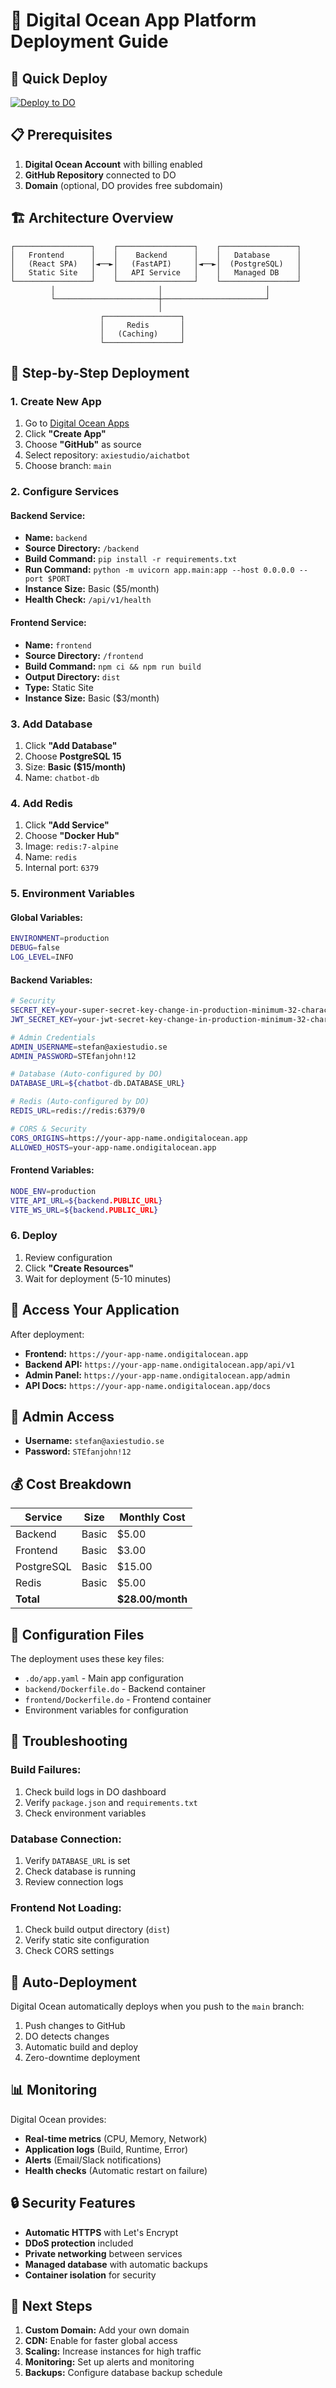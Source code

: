 # 🌊 Digital Ocean App Platform Deployment Guide

## 🚀 Quick Deploy

[![Deploy to DO](https://www.deploytodo.com/do-btn-blue.svg)](https://cloud.digitalocean.com/apps/new?repo=https://github.com/axiestudio/aichatbot/tree/main)

## 📋 Prerequisites

1. **Digital Ocean Account** with billing enabled
2. **GitHub Repository** connected to DO
3. **Domain** (optional, DO provides free subdomain)

## 🏗️ Architecture Overview

```
┌─────────────────┐    ┌─────────────────┐    ┌─────────────────┐
│   Frontend      │    │    Backend      │    │   Database      │
│   (React SPA)   │◄──►│   (FastAPI)     │◄──►│  (PostgreSQL)   │
│   Static Site   │    │   API Service   │    │   Managed DB    │
└─────────────────┘    └─────────────────┘    └─────────────────┘
         │                       │                       │
         └───────────────────────┼───────────────────────┘
                                 │
                    ┌─────────────────┐
                    │     Redis       │
                    │   (Caching)     │
                    └─────────────────┘
```

## 🔧 Step-by-Step Deployment

### 1. **Create New App**
1. Go to [Digital Ocean Apps](https://cloud.digitalocean.com/apps)
2. Click **"Create App"**
3. Choose **"GitHub"** as source
4. Select repository: `axiestudio/aichatbot`
5. Choose branch: `main`

### 2. **Configure Services**

#### **Backend Service:**
- **Name:** `backend`
- **Source Directory:** `/backend`
- **Build Command:** `pip install -r requirements.txt`
- **Run Command:** `python -m uvicorn app.main:app --host 0.0.0.0 --port $PORT`
- **Instance Size:** Basic ($5/month)
- **Health Check:** `/api/v1/health`

#### **Frontend Service:**
- **Name:** `frontend`  
- **Source Directory:** `/frontend`
- **Build Command:** `npm ci && npm run build`
- **Output Directory:** `dist`
- **Type:** Static Site
- **Instance Size:** Basic ($3/month)

### 3. **Add Database**
1. Click **"Add Database"**
2. Choose **PostgreSQL 15**
3. Size: **Basic ($15/month)**
4. Name: `chatbot-db`

### 4. **Add Redis**
1. Click **"Add Service"**
2. Choose **"Docker Hub"**
3. Image: `redis:7-alpine`
4. Name: `redis`
5. Internal port: `6379`

### 5. **Environment Variables**

#### **Global Variables:**
```bash
ENVIRONMENT=production
DEBUG=false
LOG_LEVEL=INFO
```

#### **Backend Variables:**
```bash
# Security
SECRET_KEY=your-super-secret-key-change-in-production-minimum-32-characters
JWT_SECRET_KEY=your-jwt-secret-key-change-in-production-minimum-32-characters

# Admin Credentials
ADMIN_USERNAME=stefan@axiestudio.se
ADMIN_PASSWORD=STEfanjohn!12

# Database (Auto-configured by DO)
DATABASE_URL=${chatbot-db.DATABASE_URL}

# Redis (Auto-configured by DO)
REDIS_URL=redis://redis:6379/0

# CORS & Security
CORS_ORIGINS=https://your-app-name.ondigitalocean.app
ALLOWED_HOSTS=your-app-name.ondigitalocean.app
```

#### **Frontend Variables:**
```bash
NODE_ENV=production
VITE_API_URL=${backend.PUBLIC_URL}
VITE_WS_URL=${backend.PUBLIC_URL}
```

### 6. **Deploy**
1. Review configuration
2. Click **"Create Resources"**
3. Wait for deployment (5-10 minutes)

## 🔗 Access Your Application

After deployment:
- **Frontend:** `https://your-app-name.ondigitalocean.app`
- **Backend API:** `https://your-app-name.ondigitalocean.app/api/v1`
- **Admin Panel:** `https://your-app-name.ondigitalocean.app/admin`
- **API Docs:** `https://your-app-name.ondigitalocean.app/docs`

## 🔐 Admin Access

- **Username:** `stefan@axiestudio.se`
- **Password:** `STEfanjohn!12`

## 💰 Cost Breakdown

| Service | Size | Monthly Cost |
|---------|------|--------------|
| Backend | Basic | $5.00 |
| Frontend | Basic | $3.00 |
| PostgreSQL | Basic | $15.00 |
| Redis | Basic | $5.00 |
| **Total** | | **$28.00/month** |

## 🔧 Configuration Files

The deployment uses these key files:
- `.do/app.yaml` - Main app configuration
- `backend/Dockerfile.do` - Backend container
- `frontend/Dockerfile.do` - Frontend container
- Environment variables for configuration

## 🚨 Troubleshooting

### **Build Failures:**
1. Check build logs in DO dashboard
2. Verify `package.json` and `requirements.txt`
3. Check environment variables

### **Database Connection:**
1. Verify `DATABASE_URL` is set
2. Check database is running
3. Review connection logs

### **Frontend Not Loading:**
1. Check build output directory (`dist`)
2. Verify static site configuration
3. Check CORS settings

## 🔄 Auto-Deployment

Digital Ocean automatically deploys when you push to the `main` branch:
1. Push changes to GitHub
2. DO detects changes
3. Automatic build and deploy
4. Zero-downtime deployment

## 📊 Monitoring

Digital Ocean provides:
- **Real-time metrics** (CPU, Memory, Network)
- **Application logs** (Build, Runtime, Error)
- **Alerts** (Email/Slack notifications)
- **Health checks** (Automatic restart on failure)

## 🔒 Security Features

- **Automatic HTTPS** with Let's Encrypt
- **DDoS protection** included
- **Private networking** between services
- **Managed database** with automatic backups
- **Container isolation** for security

## 🎯 Next Steps

1. **Custom Domain:** Add your own domain
2. **CDN:** Enable for faster global access
3. **Scaling:** Increase instances for high traffic
4. **Monitoring:** Set up alerts and monitoring
5. **Backups:** Configure database backup schedule
